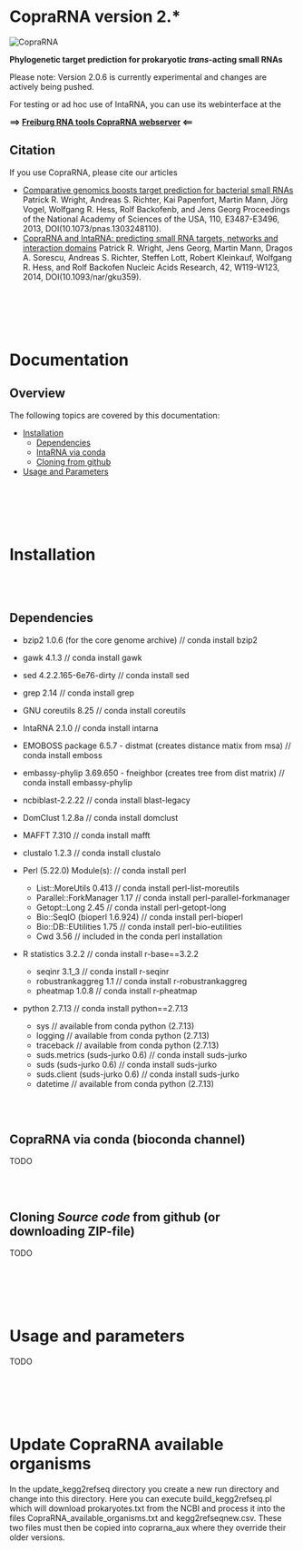 # CopraRNA version 2.*
![CopraRNA](https://raw.githubusercontent.com/PatrickRWright/CopraRNA/master/copra_sRNA.jpg "CopraRNA")

**Phylogenetic target prediction for prokaryotic *trans*-acting small RNAs**

Please note: Version 2.0.6 is currently experimental and changes are actively being pushed.

For testing or ad hoc use of IntaRNA, you can use its webinterface at the

**==> [Freiburg RNA tools CopraRNA webserver](http://rna.informatik.uni-freiburg.de/CopraRNA/) <==**

## Citation
If you use CopraRNA, please cite our articles
- [Comparative genomics boosts target prediction for bacterial small RNAs](http://dx.doi.org/10.1073/pnas.1303248110)
  Patrick R. Wright, Andreas S. Richter, Kai Papenfort, Martin Mann, Jörg Vogel, Wolfgang R. Hess, Rolf Backofenb, and Jens Georg
  Proceedings of the National Academy of Sciences of the USA, 110, E3487-E3496, 2013, DOI(10.1073/pnas.1303248110).
- [CopraRNA and IntaRNA: predicting small RNA targets, networks and interaction domains](http://dx.doi.org/10.1093/nar/gku359)
  Patrick R. Wright, Jens Georg, Martin Mann, Dragos A. Sorescu, Andreas S. Richter, Steffen Lott, Robert Kleinkauf, Wolfgang R. Hess, and Rolf Backofen
  Nucleic Acids Research, 42, W119-W123, 2014, DOI(10.1093/nar/gku359).

<br /><br /><br /><br />
<a name="doc" />
# Documentation

## Overview

The following topics are covered by this documentation:

- [Installation](#install)
  - [Dependencies](#deps)
  - [IntaRNA via conda](#instconda)
  - [Cloning from github](#instgithub)
- [Usage and Parameters](#usage)

<br /><br /><br /><br />
<a name="install" />
# Installation


<br /><br />
<a name="deps" />
## Dependencies

- bzip2 1.0.6 (for the core genome archive)                            // conda install bzip2
- gawk 4.1.3                                                           // conda install gawk
- sed 4.2.2.165-6e76-dirty                                             // conda install sed
- grep 2.14                                                            // conda install grep
- GNU coreutils 8.25                                                   // conda install coreutils 
- IntaRNA 2.1.0                                                        // conda install intarna
- EMOBOSS package 6.5.7 - distmat (creates distance matix from msa)    // conda install emboss
- embassy-phylip 3.69.650 - fneighbor (creates tree from dist matrix)  // conda install embassy-phylip
- ncbiblast-2.2.22                                                     // conda install blast-legacy
- DomClust 1.2.8a                                                      // conda install domclust
- MAFFT 7.310                                                          // conda install mafft
- clustalo 1.2.3                                                       // conda install clustalo

- Perl (5.22.0) Module(s):                                             // conda install perl

    - List::MoreUtils 0.413                                                // conda install perl-list-moreutils
    - Parallel::ForkManager 1.17                                           // conda install perl-parallel-forkmanager
    - Getopt::Long 2.45                                                    // conda install perl-getopt-long
    - Bio::SeqIO (bioperl 1.6.924)                                         // conda install perl-bioperl
    - Bio::DB::EUtilities 1.75                                             // conda install perl-bio-eutilities
    - Cwd 3.56                                                             // included in the conda perl installation       

- R statistics 3.2.2                                                   // conda install r-base==3.2.2

    - seqinr 3.1\_3                                                       // conda install r-seqinr 
    - robustrankaggreg 1.1                                                // conda install r-robustrankaggreg
    - pheatmap 1.0.8                                                      // conda install r-pheatmap

- python 2.7.13                                                        // conda install python==2.7.13

    - sys                                                                  // available from conda python (2.7.13)
    - logging                                                              // available from conda python (2.7.13)
    - traceback                                                            // available from conda python (2.7.13) 
    - suds.metrics (suds-jurko 0.6)                                        // conda install suds-jurko
    - suds         (suds-jurko 0.6)                                        // conda install suds-jurko
    - suds.client  (suds-jurko 0.6)                                        // conda install suds-jurko
    - datetime                                                             // available from conda python (2.7.13)

<br /><br />
<a name="instconda" />
## CopraRNA via conda (bioconda channel)

TODO

<br /><br />
<a name="instgithub" />
## Cloning *Source code* from github (or downloading ZIP-file)

TODO

<br /><br /><br /><br />
<a name="usage" />
# Usage and parameters

TODO

<br /><br /><br /><br />
<a name="updateava" />
# Update CopraRNA available organisms

In the update_kegg2refseq directory you create a new run directory and change into this directory.
Here you can execute build_kegg2refseq.pl which will download prokaryotes.txt from the
NCBI and process it into the files CopraRNA_available_organisms.txt and kegg2refseqnew.csv.
These two files must then be copied into coprarna_aux where they override their older versions.

